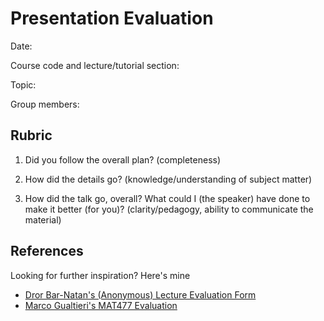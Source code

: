 # Presentation Evaluation

Date:

Course code and lecture/tutorial section:

Topic:

Group members:

## Rubric

1. Did you follow the overall plan? (completeness)




1. How did the details go? (knowledge/understanding of subject matter)




1. How did the talk go, overall? What could I (the speaker) have done to make it better (for you)? (clarity/pedagogy, ability to communicate the material)

## References

Looking for further inspiration? Here's mine
- [Dror Bar-Natan's (Anonymous) Lecture Evaluation Form](http://www.math.toronto.edu/~drorbn/Misc/LectureEvaluations/LectureEvaluationForm.pdf) 
- [Marco Gualtieri's MAT477 Evaluation](http://www.math.toronto.edu/mgualt/courses/18-477/)